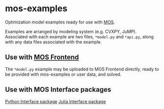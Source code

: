 # mos-examples
Optimization model examples ready for use with [MOS](https://fuinn.ie/mos).

Examples are arranged by modeling system (e.g. CVXPY, JuMP). Associated with each example are two files, ``*model.py`` and ``*api.py``, along with any data files associated with the example.

## Use with [MOS Frontend](https://mos.fuinn.ie)
The ``*model.py`` example may be uploaded to MOS Frontend directly, ready to be provided with mos-examples or user data, and solved.


## Use with MOS Interface packages

[Python Interface package](https://github.com/Fuinn/mos-interface-py)
[Julia Interface package](https://github.com/Fuinn/mos-interface-jl)